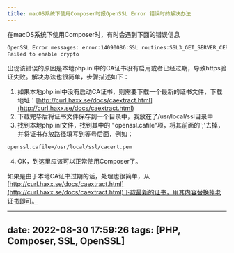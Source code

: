 ```yaml
---
title: macOS系统下使用Composer时报OpenSSL Error 错误时的解决办法
---
```

在macOS系统下使用Composer时，有时会遇到下面的错误信息
```bash
OpenSSL Error messages: error:14090086:SSL routines:SSL3_GET_SERVER_CERTIFICATE:certificate verify failed 
Failed to enable crypto
```

出现该错误的原因是本地php.ini中的CA证书没有启用或者已经过期，导致https验证失败。解决办法也很简单，步骤描述如下：



1. 如果本地php.ini中没有启动CA证书，则需要下载一个最新的证书文件，下载地址：[http://curl.haxx.se/docs/caextract.html](http://curl.haxx.se/docs/caextract.html)
2. 下载完毕后将证书文件保存到一个目录中，我放在了/usr/local/ssl目录中
3. 找到本地php.ini文件，找到其中的 "openssl.cafile"项，将其前面的';'去掉，并将证书存放路径填写到等号后面，例如：
```bash
openssl.cafile=/usr/local/ssl/cacert.pem
```
4. OK，到这里应该可以正常使用Composer了。

如果是由于本地CA证书过期的话，处理也很简单，从[http://curl.haxx.se/docs/caextract.html](http://curl.haxx.se/docs/caextract.html)下载最新的证书，用其内容替换掉老证书即可。

---
date: 2022-08-30 17:59:26
tags: [PHP, Composer, SSL, OpenSSL]
---
